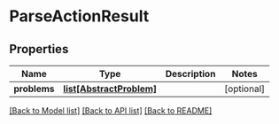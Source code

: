 # ParseActionResult

## Properties
Name | Type | Description | Notes
------------ | ------------- | ------------- | -------------
**problems** | [**list[AbstractProblem]**](AbstractProblem.md) |  | [optional] 

[[Back to Model list]](../README.md#documentation-for-models) [[Back to API list]](../README.md#documentation-for-api-endpoints) [[Back to README]](../README.md)


